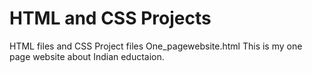 # HTML and CSS Projects
 HTML files and CSS Project files
 One_pagewebsite.html
 This is my one page website about Indian eductaion.
